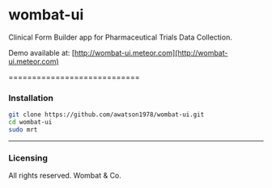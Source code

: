 wombat-ui
=========

Clinical Form Builder app for Pharmaceutical Trials Data Collection. 

Demo available at:  [http://wombat-ui.meteor.com](http://wombat-ui.meteor.com)  


============================
### Installation

````sh
git clone https://github.com/awatson1978/wombat-ui.git
cd wombat-ui
sudo mrt
````


------------------------
### Licensing

All rights reserved.  Wombat & Co.


